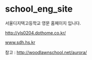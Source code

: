 # school_eng_site
서울디지텍고등학교 영문 홈페이지 입니다.

http://yls0204.dothome.co.kr/

www.sdh.hs.kr

참고 : http://woodlawnschool.net/aurora/
